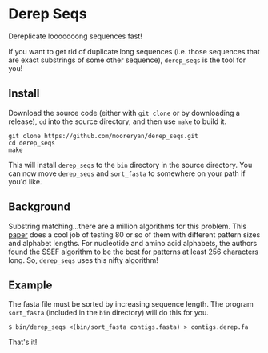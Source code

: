 # Derep Seqs

Dereplicate looooooong sequences fast!

If you want to get rid of duplicate long sequences (i.e. those sequences that are exact substrings of some other sequence), `derep_seqs` is the tool for you!

## Install

Download the source code (either with `git clone` or by downloading a release), `cd` into the source directory, and then use `make` to build it.

```
git clone https://github.com/mooreryan/derep_seqs.git
cd derep_seqs
make
```

This will install `derep_seqs` to the `bin` directory in the source directory. You can now move `derep_seqs` and `sort_fasta` to somewhere on your path if you'd like.

## Background

Substring matching...there are a million algorithms for this problem. This [paper](https://arxiv.org/pdf/1012.2547v1.pdf) does a cool job of testing 80 or so of them with different pattern sizes and alphabet lengths. For nucleotide and amino acid alphabets, the authors found the SSEF algorithm to be the best for patterns at least 256 characters long. So, `derep_seqs` uses this nifty algorithm!

## Example

The fasta file must be sorted by increasing sequence length. The program `sort_fasta` (included in the `bin` directory) will do this for you.

```
$ bin/derep_seqs <(bin/sort_fasta contigs.fasta) > contigs.derep.fa
```
That's it!
